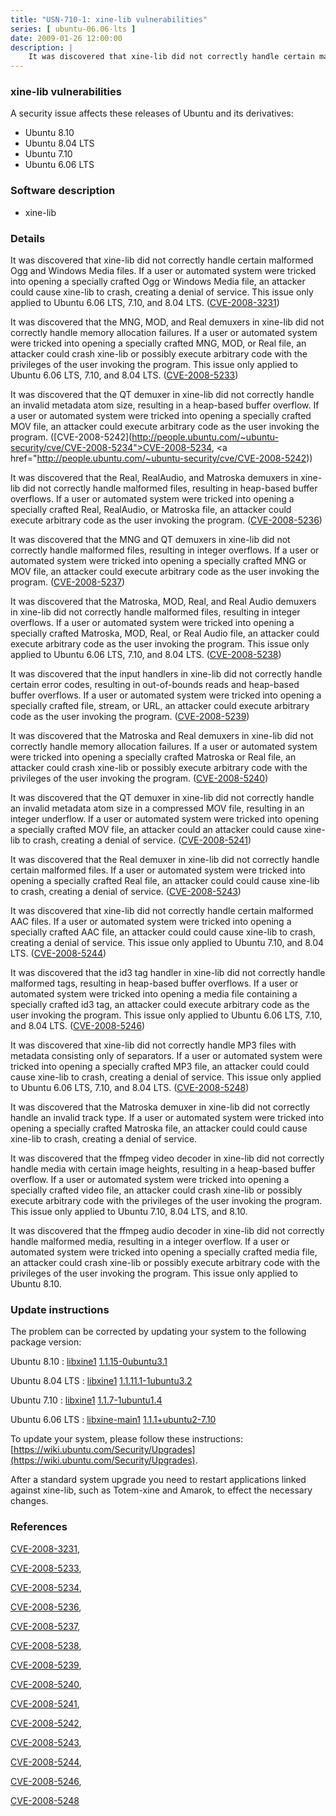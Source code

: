 ```yaml
---
title: "USN-710-1: xine-lib vulnerabilities"
series: [ ubuntu-06.06-lts ]
date: 2009-01-26 12:00:00
description: |
    It was discovered that xine-lib did not correctly handle certain malformed Ogg and Windows Media files. If a user or automated system were tricked into opening a specially crafted Ogg or Windows Media file, an attacker could cause xine-lib to crash, creating a denial of service. This issue only applied to Ubuntu 6.06 LTS, 7.10, and 8.04 LTS. ([CVE-2008-3231](http://people.ubuntu.com/~ubuntu-security/cve/CVE-2008-3231))
--- 
```

 
### xine-lib vulnerabilities

A security issue affects these releases of Ubuntu and its derivatives:

* Ubuntu 8.10
* Ubuntu 8.04 LTS
* Ubuntu 7.10
* Ubuntu 6.06 LTS

### Software description

* xine-lib 

### Details

It was discovered that xine-lib did not correctly handle certain malformed Ogg and Windows Media files. If a user or automated system were tricked into opening a specially crafted Ogg or Windows Media file, an attacker could cause xine-lib to crash, creating a denial of service. This issue only applied to Ubuntu 6.06 LTS, 7.10, and 8.04 LTS. ([CVE-2008-3231](http://people.ubuntu.com/~ubuntu-security/cve/CVE-2008-3231))

It was discovered that the MNG, MOD, and Real demuxers in xine-lib did not correctly handle memory allocation failures. If a user or automated system were tricked into opening a specially crafted MNG, MOD, or Real file, an attacker could crash xine-lib or possibly execute arbitrary code with the privileges of the user invoking the program. This issue only applied to Ubuntu 6.06 LTS, 7.10, and 8.04 LTS. ([CVE-2008-5233](http://people.ubuntu.com/~ubuntu-security/cve/CVE-2008-5233))

It was discovered that the QT demuxer in xine-lib did not correctly handle an invalid metadata atom size, resulting in a heap-based buffer overflow. If a user or automated system were tricked into opening a specially crafted MOV file, an attacker could execute arbitrary code as the user invoking the program. ([CVE-2008-5242](http://people.ubuntu.com/~ubuntu-security/cve/CVE-2008-5234">CVE-2008-5234</a>, <a href="http://people.ubuntu.com/~ubuntu-security/cve/CVE-2008-5242))

It was discovered that the Real, RealAudio, and Matroska demuxers in xine-lib did not correctly handle malformed files, resulting in heap-based buffer overflows. If a user or automated system were tricked into opening a specially crafted Real, RealAudio, or Matroska file, an attacker could execute arbitrary code as the user invoking the program. ([CVE-2008-5236](http://people.ubuntu.com/~ubuntu-security/cve/CVE-2008-5236))

It was discovered that the MNG and QT demuxers in xine-lib did not correctly handle malformed files, resulting in integer overflows. If a user or automated system were tricked into opening a specially crafted MNG or MOV file, an attacker could execute arbitrary code as the user invoking the program. ([CVE-2008-5237](http://people.ubuntu.com/~ubuntu-security/cve/CVE-2008-5237))

It was discovered that the Matroska, MOD, Real, and Real Audio demuxers in xine-lib did not correctly handle malformed files, resulting in integer overflows. If a user or automated system were tricked into opening a specially crafted Matroska, MOD, Real, or Real Audio file, an attacker could execute arbitrary code as the user invoking the program. This issue only applied to Ubuntu 6.06 LTS, 7.10, and 8.04 LTS. ([CVE-2008-5238](http://people.ubuntu.com/~ubuntu-security/cve/CVE-2008-5238))

It was discovered that the input handlers in xine-lib did not correctly handle certain error codes, resulting in out-of-bounds reads and heap-based buffer overflows. If a user or automated system were tricked into opening a specially crafted file, stream, or URL, an attacker could execute arbitrary code as the user invoking the program. ([CVE-2008-5239](http://people.ubuntu.com/~ubuntu-security/cve/CVE-2008-5239))

It was discovered that the Matroska and Real demuxers in xine-lib did not correctly handle memory allocation failures. If a user or automated system were tricked into opening a specially crafted Matroska or Real file, an attacker could crash xine-lib or possibly execute arbitrary code with the privileges of the user invoking the program. ([CVE-2008-5240](http://people.ubuntu.com/~ubuntu-security/cve/CVE-2008-5240))

It was discovered that the QT demuxer in xine-lib did not correctly handle an invalid metadata atom size in a compressed MOV file, resulting in an integer underflow. If a user or automated system were tricked into opening a specially crafted MOV file, an attacker could an attacker could cause xine-lib to crash, creating a denial of service. ([CVE-2008-5241](http://people.ubuntu.com/~ubuntu-security/cve/CVE-2008-5241))

It was discovered that the Real demuxer in xine-lib did not correctly handle certain malformed files. If a user or automated system were tricked into opening a specially crafted Real file, an attacker could could cause xine-lib to crash, creating a denial of service. ([CVE-2008-5243](http://people.ubuntu.com/~ubuntu-security/cve/CVE-2008-5243))

It was discovered that xine-lib did not correctly handle certain malformed AAC files. If a user or automated system were tricked into opening a specially crafted AAC file, an attacker could could cause xine-lib to crash, creating a denial of service. This issue only applied to Ubuntu 7.10, and 8.04 LTS. ([CVE-2008-5244](http://people.ubuntu.com/~ubuntu-security/cve/CVE-2008-5244))

It was discovered that the id3 tag handler in xine-lib did not correctly handle malformed tags, resulting in heap-based buffer overflows. If a user or automated system were tricked into opening a media file containing a specially crafted id3 tag, an attacker could execute arbitrary code as the user invoking the program. This issue only applied to Ubuntu 6.06 LTS, 7.10, and 8.04 LTS. ([CVE-2008-5246](http://people.ubuntu.com/~ubuntu-security/cve/CVE-2008-5246))

It was discovered that xine-lib did not correctly handle MP3 files with metadata consisting only of separators. If a user or automated system were tricked into opening a specially crafted MP3 file, an attacker could could cause xine-lib to crash, creating a denial of service. This issue only applied to Ubuntu 6.06 LTS, 7.10, and 8.04 LTS. ([CVE-2008-5248](http://people.ubuntu.com/~ubuntu-security/cve/CVE-2008-5248))

It was discovered that the Matroska demuxer in xine-lib did not correctly handle an invalid track type. If a user or automated system were tricked into opening a specially crafted Matroska file, an attacker could could cause xine-lib to crash, creating a denial of service.

It was discovered that the ffmpeg video decoder in xine-lib did not correctly handle media with certain image heights, resulting in a heap-based buffer overflow. If a user or automated system were tricked into opening a specially crafted video file, an attacker could crash xine-lib or possibly execute arbitrary code with the privileges of the user invoking the program. This issue only applied to Ubuntu 7.10, 8.04 LTS, and 8.10.

It was discovered that the ffmpeg audio decoder in xine-lib did not correctly handle malformed media, resulting in a integer overflow. If a user or automated system were tricked into opening a specially crafted media file, an attacker could crash xine-lib or possibly execute arbitrary code with the privileges of the user invoking the program. This issue only applied to Ubuntu 8.10. 

### Update instructions

The problem can be corrected by updating your system to the following package version:

Ubuntu 8.10
 : [libxine1](https://launchpad.net/ubuntu/+source/xine-lib) <span> [1.1.15-0ubuntu3.1](https://launchpad.net/ubuntu/+source/xine-lib/1.1.15-0ubuntu3.1) </span> 

Ubuntu 8.04 LTS
 : [libxine1](https://launchpad.net/ubuntu/+source/xine-lib) <span> [1.1.11.1-1ubuntu3.2](https://launchpad.net/ubuntu/+source/xine-lib/1.1.11.1-1ubuntu3.2) </span> 

Ubuntu 7.10
 : [libxine1](https://launchpad.net/ubuntu/+source/xine-lib) <span> [1.1.7-1ubuntu1.4](https://launchpad.net/ubuntu/+source/xine-lib/1.1.7-1ubuntu1.4) </span> 

Ubuntu 6.06 LTS
 : [libxine-main1](https://launchpad.net/ubuntu/+source/xine-lib) <span> [1.1.1+ubuntu2-7.10](https://launchpad.net/ubuntu/+source/xine-lib/1.1.1+ubuntu2-7.10) </span> 

To update your system, please follow these instructions: [https://wiki.ubuntu.com/Security/Upgrades](https://wiki.ubuntu.com/Security/Upgrades).

After a standard system upgrade you need to restart applications linked against xine-lib, such as Totem-xine and Amarok, to effect the necessary changes. 

### References

 [CVE-2008-3231](http://people.ubuntu.com/~ubuntu-security/cve/CVE-2008-3231), 

 [CVE-2008-5233](http://people.ubuntu.com/~ubuntu-security/cve/CVE-2008-5233), 

 [CVE-2008-5234](http://people.ubuntu.com/~ubuntu-security/cve/CVE-2008-5234), 

 [CVE-2008-5236](http://people.ubuntu.com/~ubuntu-security/cve/CVE-2008-5236), 

 [CVE-2008-5237](http://people.ubuntu.com/~ubuntu-security/cve/CVE-2008-5237), 

 [CVE-2008-5238](http://people.ubuntu.com/~ubuntu-security/cve/CVE-2008-5238), 

 [CVE-2008-5239](http://people.ubuntu.com/~ubuntu-security/cve/CVE-2008-5239), 

 [CVE-2008-5240](http://people.ubuntu.com/~ubuntu-security/cve/CVE-2008-5240), 

 [CVE-2008-5241](http://people.ubuntu.com/~ubuntu-security/cve/CVE-2008-5241), 

 [CVE-2008-5242](http://people.ubuntu.com/~ubuntu-security/cve/CVE-2008-5242), 

 [CVE-2008-5243](http://people.ubuntu.com/~ubuntu-security/cve/CVE-2008-5243), 

 [CVE-2008-5244](http://people.ubuntu.com/~ubuntu-security/cve/CVE-2008-5244), 

 [CVE-2008-5246](http://people.ubuntu.com/~ubuntu-security/cve/CVE-2008-5246), 

 [CVE-2008-5248](http://people.ubuntu.com/~ubuntu-security/cve/CVE-2008-5248)
 
